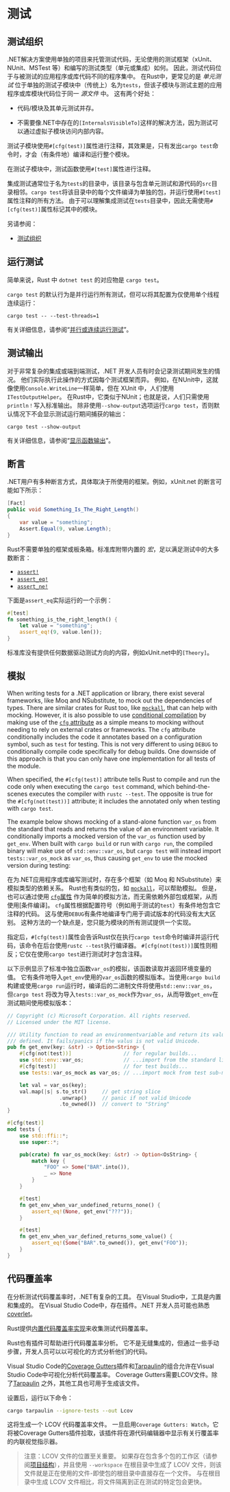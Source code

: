 # 测试

## 测试组织

.NET解决方案使用单独的项目来托管测试代码，无论使用的测试框架（xUnit、NUnit、MSTest 等）和编写的测试类型（单元或集成）如何。
因此，测试代码位于与被测试的应用程序或库代码不同的程序集中。
在Rust中，更常见的是  _单元测试_ 位于单独的测试子模块中（传统上）名为`tests`，但该子模块与测试主题的应用程序或库模块代码位于同一 _源文件_ 中。
这有两个好处：

- 代码/模块及其单元测试并存。

- 不需要像.NET中存在的`[InternalsVisibleTo]`这样的解决方法，因为测试可以通过虚拟子模块访问内部内容。

测试子模块使用`#[cfg(test)]`属性进行注释，其效果是，只有发出`cargo test`命令时，才会（有条件地）编译和运行整个模块。

在测试子模块中，测试函数使用`#[test]`属性进行注释。

集成测试通常位于名为`tests`的目录中，该目录与包含单元测试和源代码的`src`目录相邻。`cargo test`将该目录中的每个文件编译为单独的包，并运行使用`#[test]`属性注释的所有方法。
由于可以理解集成测试在`tests`目录中，因此无需使用`#[cfg(test)]`属性标记其中的模块。

另请参阅：

- [测试组织][test-org]

  [test-org]: https://doc.rust-lang.org/book/ch11-03-test-organization.html

## 运行测试

简单来说，Rust 中 `dotnet test` 的对应物是 `cargo test`。

`cargo test` 的默认行为是并行运行所有测试，但可以将其配置为仅使用单个线程连续运行：

    cargo test -- --test-threads=1

有关详细信息，请参阅“[并行或连续运行测试][tests-exec]”。

  [tests-exec]: https://doc.rust-lang.org/book/ch11-02-running-tests.html#running-tests-in-parallel-or-consecutively

## 测试输出

对于非常复杂的集成或端到端测试，.NET 开发人员有时会记录测试期间发生的情况。
他们实际执行此操作的方式因每个测试框架而异。
例如，在NUnit中，这就像使用`Console.WriteLine`一样简单，但在 XUnit 中，人们使用`ITestOutputHelper`。
在Rust中，它类似于NUnit；也就是说，人们只需使用`println！`写入标准输出。
除非使用`--show-output`选项运行`cargo test`，否则默认情况下不会显示测试运行期间捕获的输出：

    cargo test --show-output

有关详细信息，请参阅“[显示函数输出][test-output]”。

  [test-output]: https://doc.rust-lang.org/book/ch11-02-running-tests.html#showing-function-output

## 断言

.NET用户有多种断言方式，具体取决于所使用的框架。例如，xUnit.net 的断言可能如下所示：

```csharp
[Fact]
public void Something_Is_The_Right_Length()
{
    var value = "something";
    Assert.Equal(9, value.Length);
}
```

Rust不需要单独的框架或板条箱。标准库附带内置的 _宏_，足以满足测试中的大多数断言：

- [`assert!`][assert]
- [`assert_eq!`][assert_eq]
- [`assert_ne!`][assert_ne]

下面是`assert_eq`实际运行的一个示例：

```rust
#[test]
fn something_is_the_right_length() {
    let value = "something";
    assert_eq!(9, value.len());
}
```

标准库没有提供任何数据驱动测试方向的内容，例如xUnit.net中的`[Theory]`。

  [assert]: https://doc.rust-lang.org/std/macro.assert.html
  [assert_eq]: https://doc.rust-lang.org/std/macro.assert_eq.html
  [assert_ne]: https://doc.rust-lang.org/std/macro.assert_ne.html

## 模拟

When writing tests for a .NET application or library, there exist several
frameworks, like Moq and NSubstitute, to mock out the dependencies of types.
There are similar crates for Rust too, like [`mockall`][mockall], that can
help with mocking. However, it is also possible to use [conditional
compilation] by making use of the [`cfg` attribute][cfg-attribute] as a simple
means to mocking without needing to rely on external crates or frameworks. The
`cfg` attribute conditionally includes the code it annotates based on a
configuration symbol, such as `test` for testing. This is not very different
to using `DEBUG` to conditionally compile code specifically for debug builds.
One downside of this approach is that you can only have one implementation for
all tests of the module.

When specified, the `#[cfg(test)]` attribute tells Rust to compile and run the
code only when executing the `cargo test` command, which behind-the-scenes
executes the compiler with `rustc --test`. The opposite is true for the
`#[cfg(not(test))]` attribute; it includes the annotated only when testing
with `cargo test`.

The example below shows mocking of a stand-alone function `var_os` from the
standard that reads and returns the value of an environment variable. It
conditionally imports a mocked version of the `var_os` function used by
`get_env`. When built with `cargo build` or run with `cargo run`, the compiled
binary will make use of `std::env::var_os`, but `cargo test` will instead
import `tests::var_os_mock` as `var_os`, thus causing `get_env` to use the
mocked version during testing:

在为.NET应用程序或库编写测试时，存在多个框架（如 Moq 和 NSubstitute）来模拟类型的依赖关系。
Rust也有类似的包，如 [`mockall`][mockall]，可以帮助模拟。
但是，也可以通过使用 [`cfg`属性][cfg-attribute] 作为简单的模拟方法，而无需依赖外部包或框架，从而使用[条件编译]。
`cfg`属性根据配置符号（例如用于测试的`test`）有条件地包含它注释的代码。
这与使用`DEBUG`有条件地编译专门用于调试版本的代码没有太大区别。
这种方法的一个缺点是，您只能为模块的所有测试提供一个实现。

指定后，`#[cfg(test)]`属性会告诉Rust仅在执行`cargo test`命令时编译并运行代码，该命令在后台使用`rustc --test`执行编译器。
`#[cfg(not(test))]`属性则相反；它仅在使用`cargo test`进行测试时才包含注释。

以下示例显示了标准中独立函数`var_os`的模拟，该函数读取并返回环境变量的值。
它有条件地导入`get_env`使用的`var_os`函数的模拟版本。当使用`cargo build`构建或使用`cargo run`运行时，编译后的二进制文件将使用`std::env::var_os`，
但`cargo test` 将改为导入`tests::var_os_mock`作为`var_os`，从而导致`get_env`在测试期间使用模拟版本：

```rust
// Copyright (c) Microsoft Corporation. All rights reserved.
// Licensed under the MIT license.

/// Utility function to read an environmentvariable and return its value If
/// defined. It fails/panics if the valus is not valid Unicode.
pub fn get_env(key: &str) -> Option<String> {
    #[cfg(not(test))]                 // for regular builds...
    use std::env::var_os;             // ...import from the standard library
    #[cfg(test)]                      // for test builds...
    use tests::var_os_mock as var_os; // ...import mock from test sub-module

    let val = var_os(key);
    val.map(|s| s.to_str()     // get string slice
                 .unwrap()     // panic if not valid Unicode
                 .to_owned())  // convert to "String"
}

#[cfg(test)]
mod tests {
    use std::ffi::*;
    use super::*;

    pub(crate) fn var_os_mock(key: &str) -> Option<OsString> {
        match key {
            "FOO" => Some("BAR".into()),
            _ => None
        }
    }

    #[test]
    fn get_env_when_var_undefined_returns_none() {
        assert_eq!(None, get_env("???"));
    }

    #[test]
    fn get_env_when_var_defined_returns_some_value() {
        assert_eq!(Some("BAR".to_owned()), get_env("FOO"));
    }
}
```

  [mockall]: https://docs.rs/mockall/latest/mockall/
  [conditional compilation]: ../conditional-compilation/index.md
  [cfg-attribute]: https://doc.rust-lang.org/reference/conditional-compilation.html#the-cfg-attribute

## 代码覆盖率

在分析测试代码覆盖率时，.N​​ET有复杂的工具。
在Visual Studio中，工具是内置和集成的。
在Visual Studio Code中，存在插件。.NET 开发人员可能也熟悉[coverlet]。

Rust提供[内置代码覆盖率实现][built-in-cov]来收集测试代码覆盖率。

Rust也有插件可帮助进行代码覆盖率分析。
它不是无缝集成的，但通过一些手动步骤，开发人员可以以可视化的方式分析他们的代码。

Visual Studio Code的[Coverage Gutters][coverage.gutters]插件和[Tarpaulin]的组合允许在Visual Studio Code中可视化分析代码覆盖率。
Coverage Gutters需要LCOV文件。除了[Tarpaulin] 之外，其他工具也可用于生成该文件。

设置后，运行以下命令：

```bash
cargo tarpaulin --ignore-tests --out Lcov
```

这将生成一个 LCOV 代码覆盖率文件。
一旦启用`Coverage Gutters: Watch`，它将被Coverage Gutters插件拾取，该插件将在源代码编辑器中显示有关行覆盖率的内联视觉指示器。

> 注意：LCOV 文件的位置至关重要。
如果存在包含多个包的工作区（请参阅[项目结构][project structure]），并且使用 `--workspace` 在根目录中生成了 LCOV 文件，则该文件就是正在使用的文件-即使包的根目录中直接存在一个文件。
与在根目录中生成 LCOV 文件相比，将文件隔离到正在测试的特定包会更快。

[coverage.gutters]: https://marketplace.visualstudio.com/items?itemName=ryanluker.vscode-coverage-gutters
[tarpaulin]: https://github.com/xd009642/tarpaulin
[coverlet]: https://github.com/coverlet-coverage/coverlet
[built-in-cov]: https://doc.rust-lang.org/stable/rustc/instrument-coverage.html#test-coverage
[project structure]: ../project-structure/index.md
